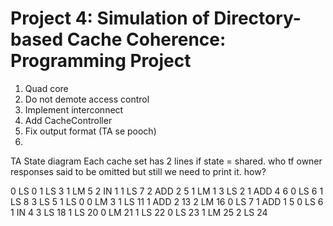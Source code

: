 # Project 4: Simulation of Directory-based Cache Coherence: Programming Project

1. Quad core
2. Do not demote access control
3. Implement interconnect
4. Add CacheController
5. Fix output format (TA se pooch)
6. 


TA
State diagram
Each cache set has 2 lines
if state = shared. who tf owner 
responses said to be omitted but still we need to print it. how?


0 LS 0
1 LS 3
1 LM 5
2 IN 1
1 LS 7
2 ADD 2 5
1 LM 1
3 LS 2
1 ADD 4 6
0 LS 6
1 LS 8
3 LS 5
1 LS 0
0 LM 3
1 LS 11
1 ADD 2 13
2 LM 16
0 LS 7
1 ADD 1 5
0 LS 6
1 IN 4
3 LS 18
1 LS 20
0 LM 21
1 LS 22
0 LS 23
1 LM 25
2 LS 24



